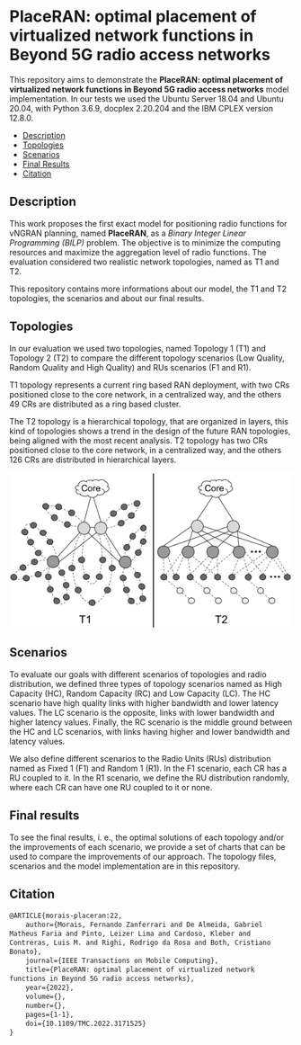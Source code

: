 
# PlaceRAN: optimal placement of virtualized network functions in Beyond 5G radio access networks

This repository aims to demonstrate the **PlaceRAN: optimal placement of virtualized network functions in Beyond 5G radio access networks** model implementation.  In our tests we used the Ubuntu Server 18.04 and Ubuntu 20.04, with Python 3.6.9, docplex 2.20.204 and the IBM CPLEX version 12.8.0.

- [Description](#description)
- [Topologies](#topologies)
- [Scenarios](#scenarios)
- [Final Results](#final-results)
- [Citation](#citation)

## Description
This work proposes the first exact model for positioning radio functions for vNGRAN planning, named **PlaceRAN**, as a *Binary Integer Linear Programming (BILP)* problem. The objective is to minimize the computing resources and maximize the aggregation level of radio functions. The evaluation considered two realistic network topologies, named as T1 and T2. 

This repository contains more informations about our model, the T1 and T2 topologies, the scenarios and about our final results.

## Topologies
In our evaluation we used two topologies, named Topology 1 (T1) and Topology 2 (T2) to compare the different topology scenarios (Low Quality, Random Quality and High Quality) and RUs scenarios (F1 and R1). 

T1 topology represents a current ring based RAN deployment, with two CRs positioned close to the core network, in a centralized way, and the others 49 CRs are distributed as a ring based cluster. 

The T2 topology is a hierarchical topology, that are organized in layers, this kind of topologies shows a trend in the design of the future RAN topologies, being aligned with the most recent analysis. T2 topology has two CRs positioned close to the core network, in a centralized way, and the others 126 CRs are distributed in hierarchical layers.


<p align="center">
  <img src="https://github.com/LABORA-INF-UFG/paper-FGLKLRC-2021/blob/main/topo_fig.png"/>
</p>

## Scenarios

To evaluate our goals with different scenarios of topologies and radio distribution, we defined three types of topology scenarios named as High Capacity (HC), Random Capacity (RC) and Low Capacity (LC). The HC scenario have high quality links with higher bandwidth and lower latency values. The LC scenario is the opposite, links with lower bandwidth and higher latency values. Finally, the RC scenario is the middle ground between the HC and LC scenarios, with links having higher and lower bandwidth and latency values.

We also define different scenarios to the Radio Units (RUs) distribution named as Fixed 1 (F1) and Random 1 (R1). In the F1 scenario, each CR has a RU coupled to it. In the R1 scenario, we define the RU distribution randomly, where each CR can have one RU coupled to it or none.

## Final results

To see the final results, i. e., the optimal solutions of each topology and/or the improvements of each scenario, we provide a set of charts that can be used to compare the improvements of our approach. The topology files, scenarios and the model implementation are in this repository.

## Citation

```
@ARTICLE{morais-placeran:22,  
    author={Morais, Fernando Zanferrari and De Almeida, Gabriel Matheus Faria and Pinto, Leizer Lima and Cardoso, Kleber and Contreras, Luis M. and Righi, Rodrigo da Rosa and Both, Cristiano Bonato},
    journal={IEEE Transactions on Mobile Computing},   
    title={PlaceRAN: optimal placement of virtualized network functions in Beyond 5G radio access networks},   
    year={2022},  
    volume={},  
    number={},  
    pages={1-1},  
    doi={10.1109/TMC.2022.3171525}
}
```
